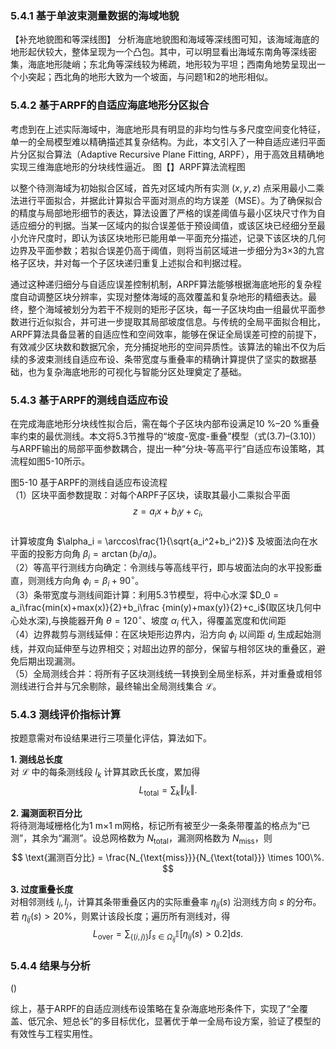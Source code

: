 ### 5.4.1 基于单波束测量数据的海域地貌
【补充地貌图和等深线图】
分析海底地貌图和海域等深线图可知，该海域海底的地形起伏较大，整体呈现为一个凸包。其中，可以明显看出海域东南角等深线密集，海底地形陡峭；东北角等深线较为稀疏，地形较为平坦；西南角地势呈现出一个小突起；西北角的地形大致为一个坡面，与问题1和2的地形相似。

### 5.4.2 基于ARPF的自适应海底地形分区拟合
考虑到在上述实际海域中，海底地形具有明显的非均匀性与多尺度空间变化特征，单一的全局模型难以精确描述其复杂结构。为此，本文引入了一种自适应递归平面片分区拟合算法（Adaptive Recursive Plane Fitting, ARPF），用于高效且精确地实现三维海底地形的分块线性逼近。 
图【】ARPF算法流程图

以整个待测海域为初始拟合区域，首先对区域内所有实测 $(x,y,z)$  点采用最小二乘法进行平面拟合，并据此计算拟合平面对测点的均方误差（MSE）。为了确保拟合的精度与局部地形细节的表达，算法设置了严格的误差阈值与最小区块尺寸作为自适应细分的判据。当某一区域内的拟合误差低于预设阈值，或该区块已经细分至最小允许尺度时，即认为该区块地形已能用单一平面充分描述，记录下该区块的几何边界及平面参数；若拟合误差仍高于阈值，则将当前区域进一步细分为3×3的九宫格子区块，并对每一个子区块递归重复上述拟合和判据过程。
 

通过这种递归细分与自适应误差控制机制，ARPF算法能够根据海底地形的复杂程度自动调整区块分辨率，实现对整体海域的高效覆盖和复杂地形的精细表达。最终，整个海域被划分为若干不规则的矩形子区块，每一子区块均由一组最优平面参数进行近似拟合，并可进一步提取其局部坡度信息。与传统的全局平面拟合相比，ARPF算法具备显著的自适应性和空间效率，能够在保证全局误差可控的前提下，有效减少区块数和数据冗余，充分捕捉地形的空间异质性。该算法的输出不仅为后续的多波束测线自适应布设、条带宽度与重叠率的精确计算提供了坚实的数据基础，也为复杂海底地形的可视化与智能分区处理奠定了基础。

### 5.4.3 基于ARPF的测线自适应布设  
在完成海底地形分块线性拟合后，需在每个子区块内部布设满足10 %–20 %重叠率约束的最优测线。本文将5.3节推导的“坡度-宽度-重叠”模型（式(3.7)–(3.10)）与ARPF输出的局部平面参数耦合，提出一种“分块-等高平行”自适应布设策略，其流程如图5-10所示。

图5-10 基于ARPF的测线自适应布设流程  
（1）区块平面参数提取：对每个ARPF子区块，读取其最小二乘拟合平面  
$$
z = a_i x + b_i y + c_i ,
$$  
计算坡度角 $\alpha_i = \arccos\frac{1}{\sqrt{a_i^2+b_i^2}}$ 及坡面法向在水平面的投影方向角 $\beta_i = \arctan(b_i/a_i)$。  
（2）等高平行测线方向确定：令测线与等高线平行，即与坡面法向的水平投影垂直，则测线方向角 $\phi_i = \beta_i + 90^\circ$。  
（3）条带宽度与测线间距计算：利用5.3节模型，将中心水深 $D_0 = a_i\frac{min(x)+max(x)}{2}+b_i\frac {min(y)+max(y)}{2}+c_i$(取区块几何中心处水深),与换能器开角 $\theta=120^\circ$、坡度 $\alpha_i$ 代入，得覆盖宽度和优间距  
（4）边界裁剪与测线延伸：在区块矩形边界内，沿方向 $\phi_i$ 以间距 $d_i$ 生成起始测线，并双向延伸至与边界相交；对超出边界的部分，保留与相邻区块的重叠区，避免后期出现漏测。  
（5）全局测线合并：将所有子区块测线统一转换到全局坐标系，并对重叠或相邻测线进行合并与冗余剔除，最终输出全局测线集合 $\mathcal{L}$。

### 5.4.3 测线评价指标计算  
按题意需对布设结果进行三项量化评估，算法如下。

**1. 测线总长度**  
对 $\mathcal{L}$ 中的每条测线段 $l_k$ 计算其欧氏长度，累加得  
$$
L_{\text{total}} = \sum_{k} \Vert l_k \Vert .
$$

**2. 漏测面积百分比**  
将待测海域栅格化为1 m×1 m网格，标记所有被至少一条条带覆盖的格点为“已测”，其余为“漏测”。设总网格数为 $N_{\text{total}}$，漏测网格数为 $N_{\text{miss}}$，则  
$$
\text{漏测百分比} = \frac{N_{\text{miss}}}{N_{\text{total}}} \times 100\%.
$$

**3. 过度重叠长度**  
对相邻测线 $l_i,l_j$，计算其条带重叠区内的实际重叠率 $\eta_{ij}(s)$ 沿测线方向 $s$ 的分布。若 $\eta_{ij}(s)>20\%$，则累计该段长度；遍历所有测线对，得  
$$
L_{\text{over}} = \sum_{\{(i,j)\}}\int_{s\in \Omega_{ij}} \mathbb{I}\!\left[\eta_{ij}(s)>0.2\right] \mathrm{d}s .
$$

### 5.4.4 结果与分析  
()

综上，基于ARPF的自适应测线布设策略在复杂海底地形条件下，实现了“全覆盖、低冗余、短总长”的多目标优化，显著优于单一全局布设方案，验证了模型的有效性与工程实用性。